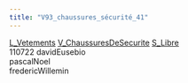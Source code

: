```yaml
---
title: "V93_chaussures_sécurité_41"
---
```


[L_Vetements](notes/equipements/L_Vetements.md) [V_ChaussuresDeSecurite](notes/equipements/vetements/V_ChaussuresDeSecurite.md) [S_Libre](notes/statut/S_Libre.md)\
110722 davidEusebio\
pascalNoel\
fredericWillemin